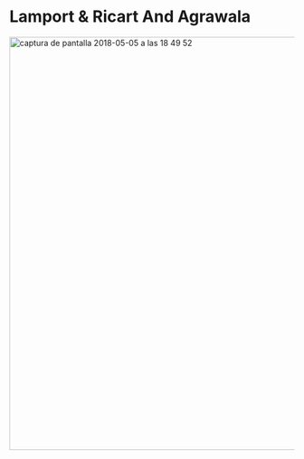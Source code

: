 # Lamport & Ricart And Agrawala

<img width="730" alt="captura de pantalla 2018-05-05 a las 18 49 52" src="https://user-images.githubusercontent.com/18301646/39665478-69441e82-5095-11e8-89d8-63477257c1a2.png">
